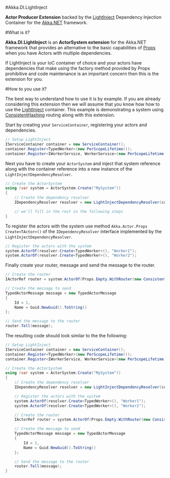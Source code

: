 #Akka.DI.LightInject

**Actor Producer Extension** backed by the [LightInject](http://www.lightinject.net/) Dependency Injection Container for the [Akka.NET](https://github.com/akkadotnet/akka.net) framework.

#What is it?

**Akka.DI.LightInject** is an **ActorSystem extension** for the Akka.NET framework that provides an alternative to the basic capabilities of [Props](http://getakka.net/docs/Props) when you have Actors with multiple dependencies.  

If LightInject is your IoC container of choice and your actors have dependencies that make using the factory method provided by Props prohibitive  and code maintenance is an important concern then this is the extension for you.

#How to you use it?

The best way to understand how to use it is by example. If you are already considering this extension then we will assume that you know how how to use the [LightInject](http://www.lightinject.net/) container. This example is demonstrating a system using [ConsistentHashing](http://getakka.net/docs/working-with-actors/Routers#consistenthashing) routing along with this extension.

Start by creating your ```ServiceContainer```, registering your actors and dependencies.

```csharp
// Setup LightInject
IServiceContainer container = new ServiceContainer();
container.Register<TypedWorker>(new PerScopeLifetime());
container.Register<IWorkerService, WorkerService>(new PerScopeLifetime());
```

Next you have to create your ```ActorSystem``` and inject that system reference along with the container reference into a new instance of the ```LightInjectDependencyResolver```.

```csharp
// Create the ActorSystem
using (var system = ActorSystem.Create("MySystem"))
{
    // Create the dependency resolver
    IDependencyResolver resolver = new LightInjectDependencyResolver(container, system);

    // we'll fill in the rest in the following steps
}
```

To register the actors with the system use method ```Akka.Actor.Props Create<TActor>()``` of the  ```IDependencyResolver``` interface implemented by the ```LightInjectDependencyResolver```.

```csharp
// Register the actors with the system
system.ActorOf(resolver.Create<TypedWorker>(), "Worker1");
system.ActorOf(resolver.Create<TypedWorker>(), "Worker2");
```

Finally create your router, message and send the message to the router.

```csharp
// Create the router
IActorRef router = system.ActorOf(Props.Empty.WithRouter(new ConsistentHashingGroup(config)));

// Create the message to send
TypedActorMessage message = new TypedActorMessage
{
    Id = 1,
    Name = Guid.NewGuid().ToString()
};

// Send the message to the router
router.Tell(message);
```

The resulting code should look similar to the the following:

```csharp
// Setup LightInject
IServiceContainer container = new ServiceContainer();
container.Register<TypedWorker>(new PerScopeLifetime());
container.Register<IWorkerService, WorkerService>(new PerScopeLifetime());

// Create the ActorSystem
using (var system = ActorSystem.Create("MySystem"))
{
    // Create the dependency resolver
    IDependencyResolver resolver = new LightInjectDependencyResolver(container, system);

    // Register the actors with the system
    system.ActorOf(resolver.Create<TypedWorker>(), "Worker1");
    system.ActorOf(resolver.Create<TypedWorker>(), "Worker2");

    // Create the router
    IActorRef router = system.ActorOf(Props.Empty.WithRouter(new ConsistentHashingGroup(config)));

    // Create the message to send
    TypedActorMessage message = new TypedActorMessage
    {
        Id = 1,
        Name = Guid.NewGuid().ToString()
    };

    // Send the message to the router
    router.Tell(message);
}
```
